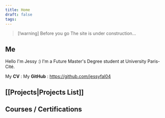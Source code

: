 ```yaml
---
title: Home
draft: false
tags:
---
```

> [!warning] Before you go 
>  The site is under construction...

## Me
Hello I'm Jessy :)
I'm a Future Master's Degree student at University Paris-Cité.

My **CV** : 
My **GitHub** : https://github.com/jessyfal04

## [[Projects|Projects List]]

## Courses / Certifications
